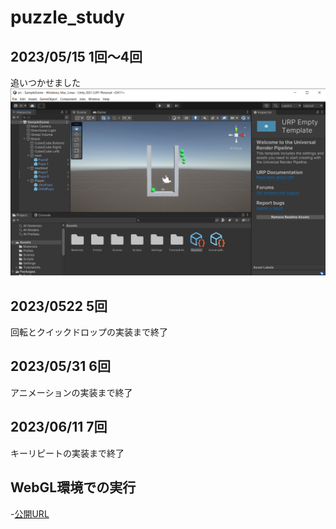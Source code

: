 # puzzle_study


## 2023/05/15 1回～4回
 追いつかせました
 ![画面](images/20230515.png)

 ## 2023/0522 5回
 回転とクイックドロップの実装まで終了

 ## 2023/05/31 6回
 アニメーションの実装まで終了

 ## 2023/06/11 7回
 キーリピートの実装まで終了



## WebGL環境での実行
-[公開URL](https://acerola1021.github.io/puzzle_study/WebGL/WebGL/)